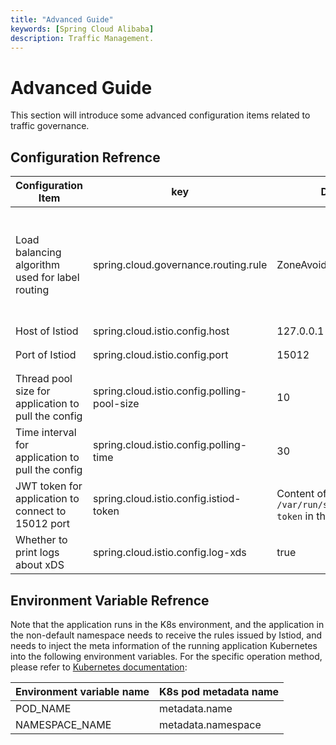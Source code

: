 ```yaml
---
title: "Advanced Guide"
keywords: [Spring Cloud Alibaba]
description: Traffic Management.
---
```


# Advanced Guide

This section will introduce some advanced configuration items related to traffic governance.

## Configuration Refrence

| Configuration Item                                  | key                                         | Default Value                                                                   | Description                                                                                                                                                                           |
| --------------------------------------------------- | ------------------------------------------- | ------------------------------------------------------------------------------- | ------------------------------------------------------------------------------------------------------------------------------------------------------------------------------------- |
| Load balancing algorithm used for label routing     | spring.cloud.governance.routing.rule        | ZoneAvoidanceRule                                                               | The algorithm can take the following values: 1.RoundRobinRule 2.RandomRule 3.WeightedResponseTimeRule 4.BestAvailableRule 5.RetryRule 6.ZoneAvoidanceRule 7.AvailabilityFilteringRule |
| Host of Istiod                                      | spring.cloud.istio.config.host              | 127.0.0.1                                                                       |
| Port of Istiod                                      | spring.cloud.istio.config.port              | 15012                                                                           | 15010 port does not need TLS，but 15012 does                                                                                                                                          |
| Thread pool size for application to pull the config | spring.cloud.istio.config.polling-pool-size | 10                                                                              |
| Time interval for application to pull the config    | spring.cloud.istio.config.polling-time      | 30                                                                              | The unit is second                                                                                                                                                                    |
| JWT token for application to connect to 15012 port  | spring.cloud.istio.config.istiod-token      | Content of file `/var/run/secrets/tokens/istio-token` in the pod of application |
| Whether to print logs about xDS                     | spring.cloud.istio.config.log-xds           | true                                                                            |

## Environment Variable Refrence

Note that the application runs in the K8s environment, and the application in the non-default namespace needs to receive the rules issued by Istiod, and needs to inject the meta information of the running application Kubernetes into the following environment variables. For the specific operation method, please refer to [Kubernetes documentation](https://kubernetes.io/zh-cn/docs/tasks/inject-data-application/environment-variable-expose-pod-information):

| Environment variable name | K8s pod metadata name |
| ------------------------- | --------------------- |
| POD_NAME                  | metadata.name         |
| NAMESPACE_NAME            | metadata.namespace    |
